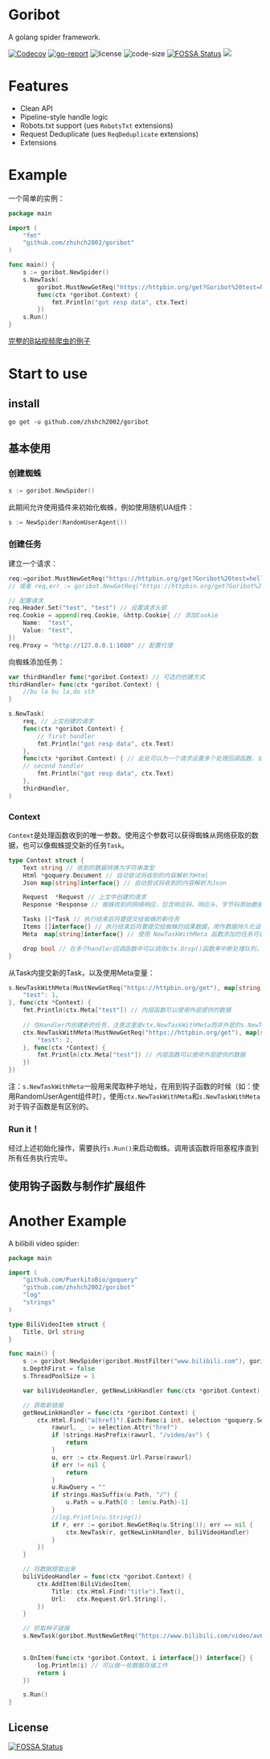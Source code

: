 # Goribot
A golang spider framework.

[![Codecov](https://img.shields.io/codecov/c/gh/zhshch2002/goribot)](https://codecov.io/gh/zhshch2002/goribot)
[![go-report](https://goreportcard.com/badge/github.com/zhshch2002/goribot)](https://goreportcard.com/report/github.com/zhshch2002/goribot)
![license](https://img.shields.io/github/license/zhshch2002/goribot)
![code-size](https://img.shields.io/github/languages/code-size/zhshch2002/goribot.svg)
[![FOSSA Status](https://app.fossa.io/api/projects/git%2Bgithub.com%2Fzhshch2002%2Fgoribot.svg?type=shield)](https://app.fossa.io/projects/git%2Bgithub.com%2Fzhshch2002%2Fgoribot?ref=badge_shield)
[![](https://godoc.org/github.com/nathany/looper?status.svg)](https://godoc.org/github.com/zhshch2002/goribot)

# Features
* Clean API
* Pipeline-style handle logic
* Robots.txt support (ues `RobotsTxt` extensions)
* Request Deduplicate (ues `ReqDeduplicate` extensions)
* Extensions

# Example
一个简单的实例：
```go
package main

import (
    "fmt"
    "github.com/zhshch2002/goribot"
)

func main() {
    s := goribot.NewSpider()
    s.NewTask(
        goribot.MustNewGetReq("https://httpbin.org/get?Goribot%20test=hello%20world"),
        func(ctx *goribot.Context) {
            fmt.Println("got resp data", ctx.Text)
        })
    s.Run()
}
```
[完整的B站视频爬虫的例子](#another-example)

# Start to use
## install
```shell
go get -u github.com/zhshch2002/goribot
```

## 基本使用
### 创建蜘蛛
```go
s := goribot.NewSpider()
```
此期间允许使用插件来初始化蜘蛛，例如使用随机UA组件：
```go
s := NewSpider(RandomUserAgent())
```

### 创建任务
建立一个请求：
```go
req:=goribot.MustNewGetReq("https://httpbin.org/get?Goribot%20test=hello")
// 或者 req,err := goribot.NewGetReq("https://httpbin.org/get?Goribot%20test=hello")

// 配置请求
req.Header.Set("test", "test") // 设置请求头部
req.Cookie = append(req.Cookie, &http.Cookie{ // 添加Cookie
    Name:  "test",
    Value: "test",
})
req.Proxy = "http://127.0.0.1:1080" // 配置代理
```

向蜘蛛添加任务：
```go
var thirdHandler func(*goribot.Context) // 可选的创建方式
thirdHandler= func(ctx *goribot.Context) {
    //bu la bu la,do sth
}

s.NewTask(
    req, // 上文创建的请求
    func(ctx *goribot.Context) {
        // first handler
        fmt.Println("got resp data", ctx.Text)
    },
    func(ctx *goribot.Context) { // 此处可以为一个请求设置多个处理回调函数，或者数个请求共用一个函数
    // second handler
        fmt.Println("got resp data", ctx.Text)
    },
    thirdHandler,
)
```

### Context
`Context`是处理函数收到的唯一参数。使用这个参数可以获得蜘蛛从网络获取的数据，也可以像蜘蛛提交新的任务`Task`。

```go
type Context struct {
    Text string // 收到的数据转换为字符串类型
    Html *goquery.Document // 自动尝试将收到的内容解析为Html
    Json map[string]interface{} // 自动尝试将收到的内容解析为Json

    Request  *Request // 上文中创建的请求
    Response *Response // 蜘蛛收到的网络响应，包含响应码、响应头、字节码原始数据等

    Tasks []*Task // 执行结束后将要提交给蜘蛛的新任务
    Items []interface{} // 执行结束后将要提交给蜘蛛的结果数据，用作数据持久化设计
    Meta  map[string]interface{} // 使用 NewTaskWithMeta 函数添加的任务可以携带一个Key-Val对应的数据

    drop bool // 在多个handler回调函数中可以调用ctx.Drop()函数来中断处理队列，使之后的回调函数不再执行
}
```

从Task内提交新的Task，以及使用Meta变量：
```go
s.NewTaskWithMeta(MustNewGetReq("https://httpbin.org/get"), map[string]interface{}{
    "test": 1,
}, func(ctx *Context) {
    fmt.Println(ctx.Meta["test"]) // 内层函数可以使用外层提供的数据
    
    // 在Handler内创建新的任务，注意这里是ctx.NewTaskWithMeta而非外层的s.NewTaskWithMeta
    ctx.NewTaskWithMeta(MustNewGetReq("https://httpbin.org/get"), map[string]interface{}{
        "test": 2,
    }, func(ctx *Context) {
        fmt.Println(ctx.Meta["test"]) // 内层函数可以使用外层提供的数据
    })
})
```
注：`s.NewTaskWithMeta`一般用来爬取种子地址，在用到钩子函数的时候（如：使用RandomUserAgent组件时），使用`ctx.NewTaskWithMeta`和`s.NewTaskWithMeta`对于钩子函数是有区别的。

### Run it！
经过上述初始化操作，需要执行`s.Run()`来启动蜘蛛。调用该函数将阻塞程序直到所有任务执行完毕。

## 使用钩子函数与制作扩展组件

# Another Example
A bilibili video spider:
```go
package main

import (
    "github.com/PuerkitoBio/goquery"
    "github.com/zhshch2002/goribot"
    "log"
    "strings"
)

type BiliVideoItem struct {
    Title, Url string
}

func main() {
    s := goribot.NewSpider(goribot.HostFilter("www.bilibili.com"), goribot.ReqDeduplicate(), goribot.RandomUserAgent())
    s.DepthFirst = false
    s.ThreadPoolSize = 1

    var biliVideoHandler, getNewLinkHandler func(ctx *goribot.Context)

    // 获取新链接
    getNewLinkHandler = func(ctx *goribot.Context) {
        ctx.Html.Find("a[href]").Each(func(i int, selection *goquery.Selection) {
            rawurl, _ := selection.Attr("href")
            if !strings.HasPrefix(rawurl, "/video/av") {
                return
            }
            u, err := ctx.Request.Url.Parse(rawurl)
            if err != nil {
                return
            }
            u.RawQuery = ""
            if strings.HasSuffix(u.Path, "/") {
                u.Path = u.Path[0 : len(u.Path)-1]
            }
            //log.Println(u.String())
            if r, err := goribot.NewGetReq(u.String()); err == nil {
                ctx.NewTask(r, getNewLinkHandler, biliVideoHandler)
            }
        })
    }

    // 将数据提取出来
    biliVideoHandler = func(ctx *goribot.Context) {
        ctx.AddItem(BiliVideoItem{
            Title: ctx.Html.Find("title").Text(),
            Url:   ctx.Request.Url.String(),
        })
    }

    // 抓取种子链接
    s.NewTask(goribot.MustNewGetReq("https://www.bilibili.com/video/av66703342"), getNewLinkHandler, biliVideoHandler)
    

    s.OnItem(func(ctx *goribot.Context, i interface{}) interface{} {
        log.Println(i) // 可以做一些数据存储工作
        return i
    })

    s.Run()
}
```

## License
[![FOSSA Status](https://app.fossa.io/api/projects/git%2Bgithub.com%2Fzhshch2002%2Fgoribot.svg?type=large)](https://app.fossa.io/projects/git%2Bgithub.com%2Fzhshch2002%2Fgoribot?ref=badge_large)
